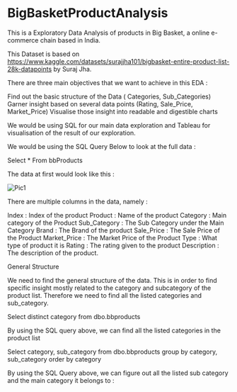 # BigBasketProductAnalysis

This is a Exploratory Data Analysis of products in Big Basket, a online e-commerce chain based in India. 

This Dataset is based on https://www.kaggle.com/datasets/surajjha101/bigbasket-entire-product-list-28k-datapoints by Suraj Jha.

There are three main objectives that we want to achieve in this EDA :

Find out the basic structure of the Data ( Categories, Sub_Categories)
Garner insight based on several data points (Rating, Sale_Price, Market_Price)
Visualise those insight into readable and digestible charts

We would be using SQL for our main data exploration and Tableau for visualisation of the result of our exploration. 


We would be using the SQL Query Below to look at the full data :

Select * From bbProducts

The data at first would look like this :

![Pic1](https://user-images.githubusercontent.com/38880564/197454382-0350edaf-77ba-49cc-829a-e11f724a9c89.PNG)


There are multiple columns in the data, namely :

Index : Index of the product
Product : Name of the product
Category : Main category of the Product
Sub_Category : The Sub Category under the Main Category 
Brand : The Brand of the product 
Sale_Price : The Sale Price of the Product
Market_Price : The Market Price of the Product 
Type : What type of product it is
Rating : The rating given to the product
Description : The description of the product. 



General Structure

We need to find the general structure of the data. This is in order to find specific insight mostly related to the category and subcategory of the product list. Therefore we need to find all the listed categories and sub_category. 

Select distinct category from dbo.bbproducts

By using the SQL query above, we can find all the listed categories in the product list



Select category, sub_category from dbo.bbproducts group by category, sub_category order by category

By using the SQL Query above, we can figure out all the listed sub category and the main category it belongs to : 








